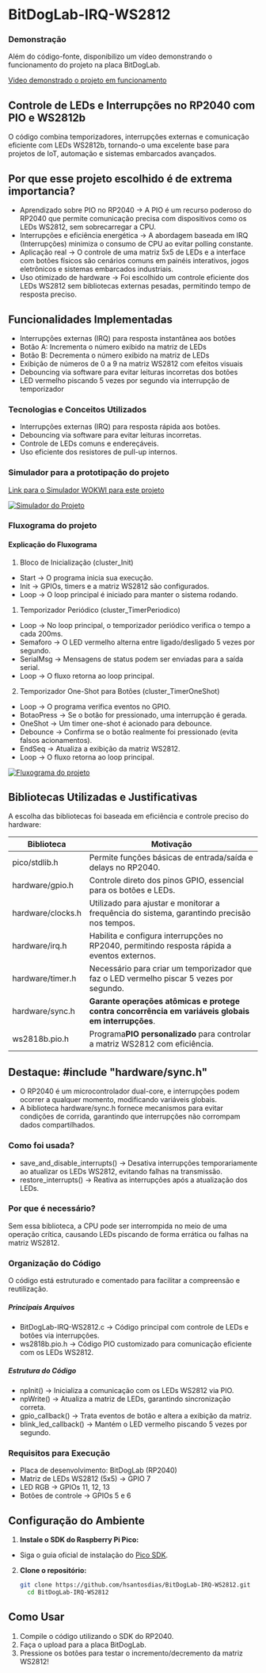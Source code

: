 # BitDogLab-IRQ-WS2812

### Demonstração

Além do código-fonte, disponibilizo um vídeo demonstrando o funcionamento do projeto na placa BitDogLab.

[Video demonstrado o projeto em funcionamento](https://drive.google.com/file/d/1TTDvBE8vrRn3kkZL7hDkG23QfaxWnmqs/view?usp=sharing "Video de apresentaçãp do projeto")


## Controle de LEDs e Interrupções no RP2040 com PIO e WS2812b

O código combina temporizadores, interrupções externas e comunicação eficiente com LEDs WS2812b, tornando-o uma excelente base para projetos de IoT, automação e sistemas embarcados avançados.

## **Por que esse projeto escolhido é de extrema importancia?**

- Aprendizado sobre PIO no RP2040 → A PIO é um recurso poderoso do RP2040 que permite comunicação precisa com dispositivos como os LEDs WS2812, sem sobrecarregar a CPU.
- Interrupções e eficiência energética → A abordagem baseada em IRQ (Interrupções) minimiza o consumo de CPU ao evitar polling constante.
- Aplicação real → O controle de uma matriz 5x5 de LEDs e a interface com botões físicos são cenários comuns em painéis interativos, jogos eletrônicos e sistemas embarcados industriais.
- Uso otimizado de hardware → Foi escolhido um controle eficiente dos LEDs WS2812 sem bibliotecas externas pesadas, permitindo tempo de resposta preciso.

## Funcionalidades Implementadas

- Interrupções externas (IRQ) para resposta instantânea aos botões
- Botão A: Incrementa o número exibido na matriz de LEDs
- Botão B: Decrementa o número exibido na matriz de LEDs
- Exibição de números de 0 a 9 na matriz WS2812 com efeitos visuais
- Debouncing via software para evitar leituras incorretas dos botões
- LED vermelho piscando 5 vezes por segundo via interrupção de temporizador

### Tecnologias e Conceitos Utilizados

- Interrupções externas (IRQ) para resposta rápida aos botões.
- Debouncing via software para evitar leituras incorretas.
- Controle de LEDs comuns e endereçáveis.
- Uso eficiente dos resistores de pull-up internos.

### Simulador para a prototipação do projeto

[Link para o Simulador WOKWI para este projeto](https://wokwi.com/projects/421723658398901249 "Simulador WOKWI para este projeto")

[![Simulador do Projeto](imgs/simulador.png "Simulador do Projeto")](https://github.com/hsantosdias/BitDogLab-IRQ-WS2812/blob/main/imgs/simulador.png?raw=true "Simulador do Projeto")

### Fluxograma do projeto

#### Explicação do Fluxograma
1. Bloco de Inicialização (cluster_Init)
- Start → O programa inicia sua execução.
- Init → GPIOs, timers e a matriz WS2812 são configurados.
- Loop → O loop principal é iniciado para manter o sistema rodando.
1. Temporizador Periódico (cluster_TimerPeriodico)
- Loop → No loop principal, o temporizador periódico verifica o tempo a cada 200ms.
- Semaforo → O LED vermelho alterna entre ligado/desligado 5 vezes por segundo.
- SerialMsg → Mensagens de status podem ser enviadas para a saída serial.
- Loop → O fluxo retorna ao loop principal.
2. Temporizador One-Shot para Botões (cluster_TimerOneShot)
- Loop → O programa verifica eventos no GPIO.
- BotaoPress → Se o botão for pressionado, uma interrupção é gerada.
- OneShot → Um timer one-shot é acionado para debounce.
- Debounce → Confirma se o botão realmente foi pressionado (evita falsos acionamentos).
- EndSeq → Atualiza a exibição da matriz WS2812.
- Loop → O fluxo retorna ao loop principal.


[![Fluxograma do projeto](imgs/fluxograma.png "Fluxograma do projeto")](https://github.com/hsantosdias/BitDogLab-IRQ-WS2812/blob/main/imgs/fluxograma.png?raw=true "Fluxograma do projeto")

## Bibliotecas Utilizadas e Justificativas

A escolha das bibliotecas foi baseada em eficiência e controle preciso do hardware:

| Biblioteca        | Motivação                                                                                                     |
| ----------------- | --------------------------------------------------------------------------------------------------------------- |
| pico/stdlib.h     | Permite funções básicas de entrada/saída e delays no RP2040.                                                |
| hardware/gpio.h   | Controle direto dos pinos GPIO, essencial para os botões e LEDs.                                               |
| hardware/clocks.h | Utilizado para ajustar e monitorar a frequência do sistema, garantindo precisão nos tempos.                   |
| hardware/irq.h    | Habilita e configura interrupções no RP2040, permitindo resposta rápida a eventos externos.                  |
| hardware/timer.h  | Necessário para criar um temporizador que faz o LED vermelho piscar 5 vezes por segundo.                       |
| hardware/sync.h   | **Garante operações atômicas e protege contra concorrência em variáveis globais em interrupções**. |
| ws2818b.pio.h     | Programa**PIO personalizado** para controlar a matriz WS2812 com eficiência.                             |

## Destaque: #include "hardware/sync.h"

- O RP2040 é um microcontrolador dual-core, e interrupções podem ocorrer a qualquer momento, modificando variáveis globais.
- A biblioteca hardware/sync.h fornece mecanismos para evitar condições de corrida, garantindo que interrupções não corrompam dados compartilhados.

### Como foi usada?

- save_and_disable_interrupts() → Desativa interrupções temporariamente ao atualizar os LEDs WS2812, evitando falhas na transmissão.
- restore_interrupts() → Reativa as interrupções após a atualização dos LEDs.

### Por que é necessário?

Sem essa biblioteca, a CPU pode ser interrompida no meio de uma operação crítica, causando LEDs piscando de forma errática ou falhas na matriz WS2812.

### Organização do Código

O código está estruturado e comentado para facilitar a compreensão e reutilização.

##### Principais Arquivos

- BitDogLab-IRQ-WS2812.c → Código principal com controle de LEDs e botões via interrupções.
- ws2818b.pio.h → Código PIO customizado para comunicação eficiente com os LEDs WS2812.

##### Estrutura do Código

- npInit() → Inicializa a comunicação com os LEDs WS2812 via PIO.
- npWrite() → Atualiza a matriz de LEDs, garantindo sincronização correta.
- gpio_callback() → Trata eventos de botão e altera a exibição da matriz.
- blink_led_callback() → Mantém o LED vermelho piscando 5 vezes por segundo.

### Requisitos para Execução

- Placa de desenvolvimento: BitDogLab (RP2040)
- Matriz de LEDs WS2812 (5x5) → GPIO 7
- LED RGB → GPIOs 11, 12, 13
- Botões de controle → GPIOs 5 e 6

## **Configuração do Ambiente**

1. **Instale o SDK do Raspberry Pi Pico:**

- Siga o guia oficial de instalação do [Pico SDK](https://www.raspberrypi.com/documentation/microcontrollers/c_sdk.html).

2. **Clone o repositório:**
   ```bash
   git clone https://github.com/hsantosdias/BitDogLab-IRQ-WS2812.git
     cd BitDogLab-IRQ-WS2812
   ```

## **Como Usar**

1. Compile o código utilizando o SDK do RP2040.
2. Faça o upload para a placa BitDogLab.
3. Pressione os botões para testar o incremento/decremento da matriz WS2812!
